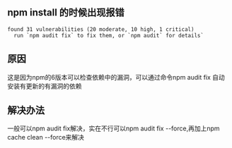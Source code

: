 ## npm install 的时候出现报错
```
found 31 vulnerabilities (20 moderate, 10 high, 1 critical)
  run `npm audit fix` to fix them, or `npm audit` for details`
```

## 原因
这是因为npm的6版本可以检查依赖中的漏洞，可以通过命令npm audit fix 自动安装有更新的有漏洞的依赖

## 解决办法
一般可以npm audit fix解决，实在不行可以npm audit fix --force,再加上npm cache clean --force来解决
